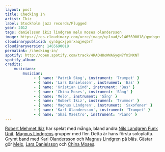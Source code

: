 ```yaml
---
layout: post
title: Checking In
artist: Ikiz
label: Stockholm jazz records/Plugged
year: 2012
tags: danielsson ikiz lindgren melo moses olandersson
image: https://res.cloudinary.com/urre/image/upload/v1465690018/qynbgcxjpmrxaqjeqbrf.jpg
cloudinarypublicid: qynbgcxjpmrxaqjeqbrf
cloudinaryversion: 1465690018
permalink: /checking-in/
spotify: http://open.spotify.com/track/4RAOHUoWWAGyqN7fm5MXNT
spotify_album: 
credits:
    musicians:
        musician:
             - { name: 'Patrik Skog', instrument: 'Trumpet' }
             - { name: 'Lars Danielsson', instrument: 'Bas' }
             - { name: 'Kristian Lind', instrument: 'Bas' }
             - { name: 'China Moses', instrument: 'Sång' }
             - { name: 'Melo', instrument: 'Sång' }
             - { name: 'Robert Ikiz', instrument: 'Trummor' }
             - { name: 'Magnus Lindgren', instrument: 'Saxofoner' }
             - { name: 'Karl Olandersson', instrument: 'Trumpet' }
             - { name: 'Shai Maestro', instrument: 'Piano' }
---
```


<a href="http://ikizmusic.com/">Robert Mehmet Ikiz</a> har spelat med många, bland andra <a href="http://www.nilslandgren.com/the-funk-unit-read/">Nils Landgren Funk Unit</a>, <a href="http://www.magnuslindgren.com/">Magnus Lindgrens</a> grupper med fler. Detta är hans första soloplatta. Grymt band med <a href="http://www.myspace.com/karlolandersson">Karl Olandersson</a> och <a href="http://www.magnuslindgren.com/">Magnus Lindgren</a> på blås. Gästar gör <a href="http://www.myspace.com/moodymelo">Melo</a>, <a href="http://www.larsdanielsson.dk/index.php?content=anmeldelser">Lars Danielsson</a> och <a href="http://www.myspace.com/chinamoses">China Moses</a>.